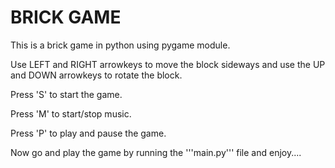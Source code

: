 # BRICK GAME

This is a brick game in python using pygame module.

Use LEFT and RIGHT arrowkeys to move the block sideways and use the UP and DOWN arrowkeys to rotate the block.

Press 'S' to start the game.

Press 'M' to start/stop music.

Press 'P' to play and pause the game.

Now go and play the game by running the '''main.py''' file and enjoy....
